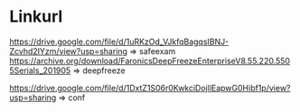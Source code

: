 # Linkurl

https://drive.google.com/file/d/1uRKzOd_VJkfqBagqsIBNJ-Zcvhd2IYzm/view?usp=sharing => safeexam
https://archive.org/download/FaronicsDeepFreezeEnterpriseV8.55.220.5505Serials_201905 => deepfreeze


https://drive.google.com/file/d/1DxtZ1S06r0KwkciDojllEapwG0Hibf1p/view?usp=sharing => conf
